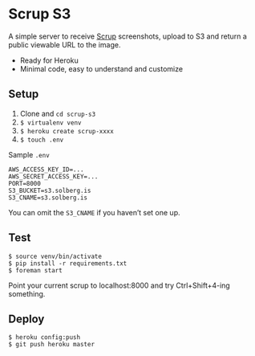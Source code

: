 Scrup S3
========

A simple server to receive [Scrup](https://github.com/rsms/scrup) screenshots, 
upload to S3 and return a public viewable URL to the image.

+ Ready for Heroku
+ Minimal code, easy to understand and customize

Setup
-----

1. Clone and `cd scrup-s3`
2. `$ virtualenv venv`
3. `$ heroku create scrup-xxxx`
4. `$ touch .env`

Sample `.env`

    AWS_ACCESS_KEY_ID=...
    AWS_SECRET_ACCESS_KEY=...
    PORT=8000
    S3_BUCKET=s3.solberg.is
    S3_CNAME=s3.solberg.is

You can omit the `S3_CNAME` if you haven’t set one up.

Test
----

    $ source venv/bin/activate
    $ pip install -r requirements.txt
    $ foreman start

Point your current scrup to localhost:8000 and try Ctrl+Shift+4-ing something.

Deploy
------

    $ heroku config:push
    $ git push heroku master
